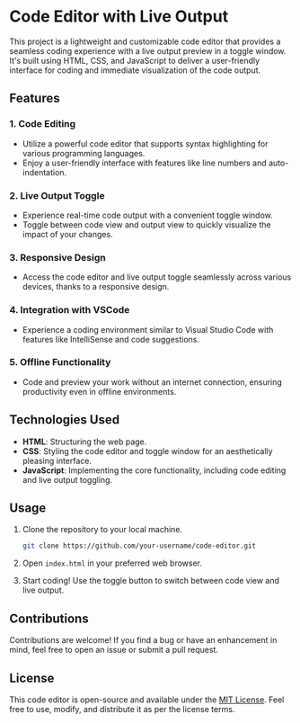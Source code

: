 # Code Editor with Live Output

This project is a lightweight and customizable code editor that provides a seamless coding experience with a live output preview in a toggle window. It's built using HTML, CSS, and JavaScript to deliver a user-friendly interface for coding and immediate visualization of the code output.

## Features

### 1. **Code Editing**
   - Utilize a powerful code editor that supports syntax highlighting for various programming languages.
   - Enjoy a user-friendly interface with features like line numbers and auto-indentation.

### 2. **Live Output Toggle**
   - Experience real-time code output with a convenient toggle window.
   - Toggle between code view and output view to quickly visualize the impact of your changes.

### 3. **Responsive Design**
   - Access the code editor and live output toggle seamlessly across various devices, thanks to a responsive design.

### 4. **Integration with VSCode**
   - Experience a coding environment similar to Visual Studio Code with features like IntelliSense and code suggestions.

### 5. **Offline Functionality**
   - Code and preview your work without an internet connection, ensuring productivity even in offline environments.

## Technologies Used

- **HTML**: Structuring the web page.
- **CSS**: Styling the code editor and toggle window for an aesthetically pleasing interface.
- **JavaScript**: Implementing the core functionality, including code editing and live output toggling.

## Usage

1. Clone the repository to your local machine.
   ```bash
   git clone https://github.com/your-username/code-editor.git
   ```

2. Open `index.html` in your preferred web browser.

3. Start coding! Use the toggle button to switch between code view and live output.

## Contributions

Contributions are welcome! If you find a bug or have an enhancement in mind, feel free to open an issue or submit a pull request.

## License

This code editor is open-source and available under the [MIT License](LICENSE). Feel free to use, modify, and distribute it as per the license terms.
